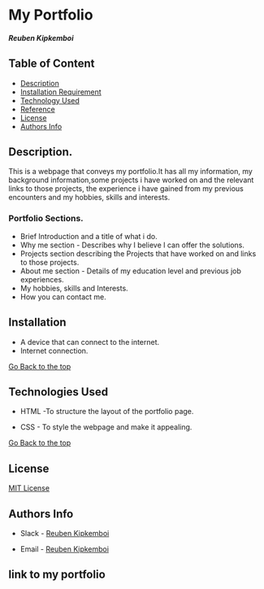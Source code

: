 # My Portfolio

##### Reuben Kipkemboi 

## Table of Content

+ [Description](#Description)
+ [Installation Requirement](#Installation)
+ [Technology Used](#technologies-used)
+ [Reference](#reference)
+ [License](#license)
+ [Authors Info](#author-Info)

## Description.
<p>This is a webpage that conveys my portfolio.It has  all my information, my background information,some projects i have worked on and the relevant links to those projects, the experience i have gained from my previous encounters and my hobbies, skills and interests.</p>

### Portfolio Sections. 

- Brief Introduction and a title of what i do.
- Why me section - Describes why I believe I can offer the solutions.
- Projects section describing the Projects that have worked on and links to those projects.
- About me section - Details of my education level and previous job experiences.
- My hobbies, skills and Interests.
- How you can contact me.

## Installation
+ A device that can connect to the internet.
+ Internet connection.

[Go Back to the top](#title)

## Technologies Used

* HTML -To structure the layout of the portfolio page. 

* CSS - To style the webpage and make it appealing.

[Go Back to the top](#title)

## License
[MIT License](LICENSE)

## Authors Info
* Slack - [Reuben Kipkemboi]()

* Email - [Reuben Kipkemboi](https://gmail.com)

## link to my portfolio



